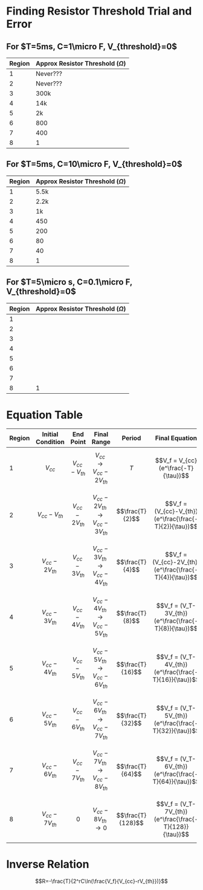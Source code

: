 # Finding Resistor Threshold Trial and Error

## For $T=5ms, C=1\micro F, V_{threshold}=0$

| Region | Approx Resistor Threshold ($\Omega$) |
| ------ | ------------------------------------ |
| 1      | Never???                             |
| 2      | Never???                             |
| 3      | 300k                                 |
| 4      | 14k                                  |
| 5      | 2k                                   |
| 6      | 800                                  |
| 7      | 400                                  |
| 8      | 1                                    |
## For $T=5ms, C=10\micro F, V_{threshold}=0$

| Region | Approx Resistor Threshold ($\Omega$) |
| ------ | ------------------------------------ |
| 1      | 5.5k                                 |
| 2      | 2.2k                                 |
| 3      | 1k                                   |
| 4      | 450                                  |
| 5      | 200                                  |
| 6      | 80                                   |
| 7      | 40                                   |
| 8      | 1                                    |
## For $T=5\micro s, C=0.1\micro F, V_{threshold}=0$

| Region | Approx Resistor Threshold ($\Omega$) |
| ------ | ------------------------------------ |
| 1      |                                      |
| 2      |                                      |
| 3      |                                      |
| 4      |                                      |
| 5      |                                      |
| 6      |                                      |
| 7      |                                      |
| 8      | 1                                    |


# Equation Table

| Region | Initial Condition  | End Point          | Final Range                                   | Period            | Final Equation                                          |
| ------ | ------------------ | ------------------ | --------------------------------------------- | ----------------- | ------------------------------------------------------- |
| 1      | $$V_{cc}$$         | $$V_{cc}-V_{th}$$  | $$V_{cc} \rightarrow V_{cc}-2V_{th}$$         | $$T$$             | $$V_f = V_{cc}(e^\frac{-T}{\tau})$$                     |
| 2      | $$V_{cc}-V_{th}$$  | $$V_{cc}-2V_{th}$$ | $$V_{cc}-2V_{th} \rightarrow V_{cc}-3V_{th}$$ | $$\frac{T}{2}$$   | $$V_f = (V_{cc}-V_{th})(e^\frac{\frac{-T}{2}}{\tau})$$  |
| 3      | $$V_{cc}-2V_{th}$$ | $$V_{cc}-3V_{th}$$ | $$V_{cc}-3V_{th} \rightarrow V_{cc}-4V_{th}$$ | $$\frac{T}{4}$$   | $$V_f = (V_{cc}-2V_{th})(e^\frac{\frac{-T}{4}}{\tau})$$ |
| 4      | $$V_{cc}-3V_{th}$$ | $$V_{cc}-4V_{th}$$ | $$V_{cc}-4V_{th} \rightarrow V_{cc}-5V_{th}$$ | $$\frac{T}{8}$$   | $$V_f = (V_T-3V_{th})(e^\frac{\frac{-T}{8}}{\tau})$$    |
| 5      | $$V_{cc}-4V_{th}$$ | $$V_{cc}-5V_{th}$$ | $$V_{cc}-5V_{th} \rightarrow V_{cc}-6V_{th}$$ | $$\frac{T}{16}$$  | $$V_f = (V_T-4V_{th})(e^\frac{\frac{-T}{16}}{\tau})$$   |
| 6      | $$V_{cc}-5V_{th}$$ | $$V_{cc}-6V_{th}$$ | $$V_{cc}-6V_{th} \rightarrow V_{cc}-7V_{th}$$ | $$\frac{T}{32}$$  | $$V_f = (V_T-5V_{th})(e^\frac{\frac{-T}{32}}{\tau})$$   |
| 7      | $$V_{cc}-6V_{th}$$ | $$V_{cc}-7V_{th}$$ | $$V_{cc}-7V_{th} \rightarrow V_{cc}-8V_{th}$$ | $$\frac{T}{64}$$  | $$V_f = (V_T-6V_{th})(e^\frac{\frac{-T}{64}}{\tau})$$   |
| 8      | $$V_{cc}-7V_{th}$$ | $$0$$              | $$V_{cc}-8V_{th} \rightarrow 0$$              | $$\frac{T}{128}$$ | $$V_f = (V_T-7V_{th})(e^\frac{\frac{-T}{128}}{\tau})$$  |

# Inverse Relation

$$R=-\frac{T}{2^rC\ln(\frac{V_f}{V_{cc}-rV_{th}})}$$
